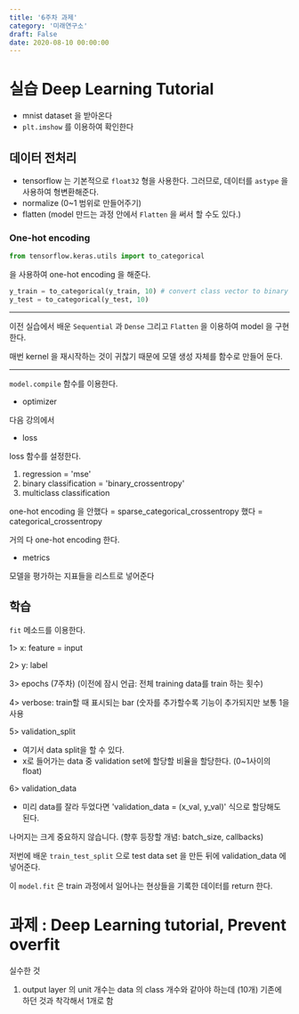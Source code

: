 ```yaml
---
title: '6주차 과제'
category: '미래연구소'
draft: False
date: 2020-08-10 00:00:00
---
```


# 실습 Deep Learning Tutorial

- mnist dataset 을 받아온다
- `plt.imshow` 를 이용하여 확인한다

## 데이터 전처리

- tensorflow 는 기본적으로 `float32` 형을 사용한다. 그러므로, 데이터를 `astype` 을 사용하여 형변환해준다.
- normalize (0~1 범위로 만들어주기)
- flatten (model 만드는 과정 안에서 `Flatten` 을 써서 할 수도 있다.)

### One-hot encoding

```py
from tensorflow.keras.utils import to_categorical
```

을 사용하여 one-hot encoding 을 해준다.

```py
y_train = to_categorical(y_train, 10) # convert class vector to binary class matirx
y_test = to_categorical(y_test, 10)
```

---

이전 실습에서 배운 `Sequential` 과 `Dense` 그리고 `Flatten` 을 이용하여 model 을 구현한다.

매번 kernel 을 재시작하는 것이 귀찮기 때문에 모델 생성 자체를 함수로 만들어 둔다.

---

`model.compile` 함수를 이용한다.

- optimizer

다음 강의에서

- loss

loss 함수를 설정한다.

1. regression = 'mse'
2. binary classification = 'binary_crossentropy'
3. multiclass classification

one-hot encoding 을 안했다 = sparse_categorical_crossentropy
했다 = categorical_crossentropy

거의 다 one-hot encoding 한다.

- metrics

모델을 평가하는 지표들을 리스트로 넣어준다

## 학습

`fit` 메소드를 이용한다.

1> x: feature = input

2> y: label

3> epochs (7주차) (이전에 잠시 언급: 전체 training data를 train 하는 횟수)

4> verbose: train할 때 표시되는 bar (숫자를 추가할수록 기능이 추가되지만 보통 1을 사용

5> validation_split

- 여기서 data split을 할 수 있다.
- x로 들어가는 data 중 validation set에 할당할 비율을 할당한다. (0~1사이의 float)

6> validation_data

- 미리 data를 잘라 두었다면 'validation_data = (x_val, y_val)' 식으로 할당해도 된다.

나머지는 크게 중요하지 않습니다. (향후 등장할 개념: batch_size, callbacks)

저번에 배운 `train_test_split` 으로 test data set 을 만든 뒤에 validation_data 에 넣어준다.

이 `model.fit` 은 train 과정에서 일어나는 현상들을 기록한 데이터를 return 한다.

# 과제 : Deep Learning tutorial, Prevent overfit

실수한 것

1. output layer 의 unit 개수는 data 의 class 개수와 같아야 하는데 (10개) 기존에 하던 것과 착각해서 1개로 함
